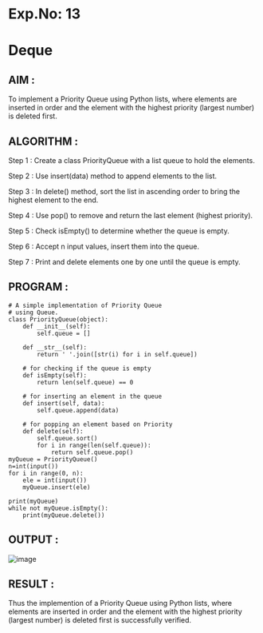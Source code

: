 # Exp.No: 13  
# Deque

## AIM :

To implement a Priority Queue using Python lists, where elements are inserted in order and the element with the highest priority (largest number) is deleted first.

## ALGORITHM :

Step 1 : Create a class PriorityQueue with a list queue to hold the elements.

Step 2 : Use insert(data) method to append elements to the list.

Step 3 : In delete() method, sort the list in ascending order to bring the highest element to the end.

Step 4 : Use pop() to remove and return the last element (highest priority).

Step 5 : Check isEmpty() to determine whether the queue is empty.

Step 6 : Accept n input values, insert them into the queue.

Step 7 : Print and delete elements one by one until the queue is empty.

## PROGRAM : 

```
# A simple implementation of Priority Queue
# using Queue.
class PriorityQueue(object):
	def __init__(self):
		self.queue = []

	def __str__(self):
		return ' '.join([str(i) for i in self.queue])

	# for checking if the queue is empty
	def isEmpty(self):
		return len(self.queue) == 0

	# for inserting an element in the queue
	def insert(self, data):
		self.queue.append(data)

	# for popping an element based on Priority
	def delete(self):
		self.queue.sort()
		for i in range(len(self.queue)):
		    return self.queue.pop()
myQueue = PriorityQueue()
n=int(input())	
for i in range(0, n):
    ele = int(input())
    myQueue.insert(ele)
	
print(myQueue)		
while not myQueue.isEmpty():
	print(myQueue.delete())

```

## OUTPUT :

![image](https://github.com/user-attachments/assets/76bbab38-0796-4e35-87d8-9c55243815c9)

## RESULT :

Thus the implemention of a Priority Queue using Python lists, where elements are inserted in order and the element with the highest priority (largest number) is deleted first is successfully verified.

